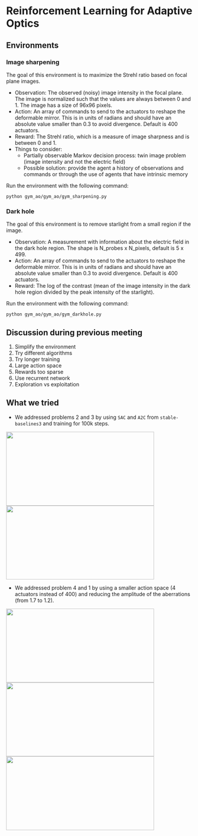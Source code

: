 # Reinforcement Learning for Adaptive Optics

## Environments

### Image sharpening

The goal of this environment is to maximize the Strehl ratio based on focal plane images. 

- Observation: The observed (noisy) image intensity in the focal plane. The image is normalized such that the values are always between 0 and 1. The image has a size of 96x96 pixels.
- Action: An array of commands to send to the actuators to reshape the deformable mirror. This is in units of radians and should have an absolute value smaller than 0.3 to avoid divergence. Default is 400 actuators.
- Reward: The Strehl ratio, which is a measure of image sharpness and is between 0 and 1.
- Things to consider: 
    * Partially observable Markov decision process: twin image problem  (image intensity and not the electric field)
    * Possible solution: provide the agent a history of observations and commands or through the use of agents that have intrinsic memory

Run the environment with the following command:

```python gym_ao/gym_ao/gym_sharpening.py```

### Dark hole 

The goal of this environment is to remove starlight from a small region if the image. 

- Observation: A measurement with information about the electric field in the dark hole region. The shape is N_probes x N_pixels, default is 5 x 499.
- Action: An array of commands to send to the actuators to reshape the deformable mirror. This is in units of radians and should have an absolute value smaller than 0.3 to avoid divergence. Default is 400 actuators.
- Reward: The log of the contrast (mean of the image intensity in the dark hole region divided by the peak intensity of the starlight).

Run the environment with the following command:

```python gym_ao/gym_ao/gym_darkhole.py```

## Discussion during previous meeting

1. Simplify the environment
2. Try different algorithms
3. Try longer training
4. Large action space
5. Rewards too sparse
6. Use recurrent network
7. Exploration vs exploitation

## What we tried

- We addressed problems 2 and 3 by using `SAC` and `A2C` from `stable-baselines3` and training for 100k steps.

<img src="experiments/a2c_sharpening.png" width="400" height="200">

<img src="experiments/sac_sharpening.png" width="400" height="200">

- We addressed problem 4 and 1 by using a smaller action space (4 actuators instead of 400) and reducing the amplitude of the aberrations (from 1.7 to 1.2).

<img src="experiments/sac_sharpening_experiment.png" width="400" height="200">

<img src="experiments/a2c_sharpening_experiment.png" width="400" height="200">

<img src="experiments/a2c_sharpening_experiment_explained.png" width="400" height="200">









